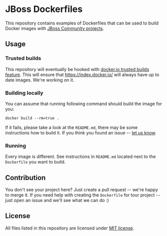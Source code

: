 # JBoss Dockerfiles

This repository contains examples of Dockerfiles that can be used to build Docker images with [JBoss Community projects](http://www.jboss.org/).

## Usage

### Trusted builds

This repository will eventually be hooked with [docker.io trusted builds feature](https://index.docker.io/help/docs/#trustedbuilds). This will ensure that https://index.docker.io/ will always have up to date images. We're working on it.

### Building locally

You can assume that running following command should build the image for you:

    docker build --rm=true .

If it fails, please take a look at the `README.md`, there may be some instructions how to build it. If you think you found an issue -- [let us know](https://github.com/jboss/dockerfiles/issues/new).

### Running

Every image is different. See instructions in `README.md` located next to the `Dockerfile` you want to build.

## Contribution

You don't see your project here? Just create a pull request -- we're happy to merge it. If you need help with creating the `Dockerfile` for tour project -- just open an issue and we'll see what we can do :) 

## License

All files listed in this repository are licensed under [MIT license](http://opensource.org/licenses/MIT).
